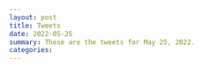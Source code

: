 ```yaml
---
layout: post
title: Tweets
date: 2022-05-25
summary: These are the tweets for May 25, 2022.
categories:
---
```


